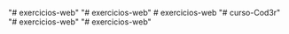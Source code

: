 "# exercicios-web" 
"# exercicios-web" 
#   e x e r c i c i o s - w e b  
 "# curso-Cod3r" 
"# exercicios-web" 
"# exercicios-web" 

